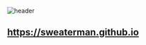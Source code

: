 ![header](https://capsule-render.vercel.app/api?type=shark&color=auto&height=300&section=header&text=SWEATERMAN&fontSize=90)

## https://sweaterman.github.io
